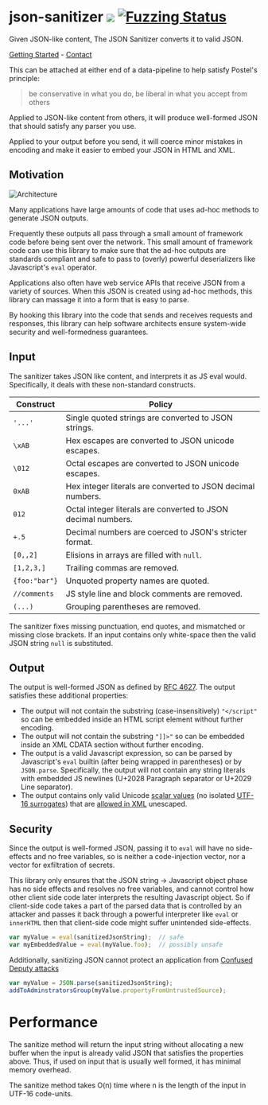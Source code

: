 # json-sanitizer [<img src="https://travis-ci.org/OWASP/json-sanitizer.svg">](https://travis-ci.org/OWASP/json-sanitizer) [![Fuzzing Status](https://oss-fuzz-build-logs.storage.googleapis.com/badges/json-sanitizer.svg)](https://bugs.chromium.org/p/oss-fuzz/issues/list?sort=-opened&can=1&q=proj:json-sanitizer)


Given JSON-like content, The JSON Sanitizer converts it to valid JSON.

[Getting Started](https://github.com/OWASP/json-sanitizer/blob/master/docs/getting_started.md) - [Contact](https://github.com/OWASP/json-sanitizer/blob/master/docs/contact.md)

This can be attached at either end of a data-pipeline to help satisfy
Postel's principle:

> be conservative in what you do, be liberal in what you accept from others

Applied to JSON-like content from others, it will produce well-formed JSON
that should satisfy any parser you use.

Applied to your output before you send, it will coerce minor mistakes in
encoding and make it easier to embed your JSON in HTML and XML.


## Motivation

![Architecture](https://github.com/OWASP/json-sanitizer/blob/master/docs/JSON-Sanitizer-Arch.png)

Many applications have large amounts of code that uses ad-hoc methods
to generate JSON outputs.

Frequently these outputs all pass through a small amount of framework
code before being sent over the network.  This small amount of
framework code can use this library to make sure that the ad-hoc
outputs are standards compliant and safe to pass to (overly) powerful
deserializers like Javascript's `eval` operator.

Applications also often have web service APIs that receive JSON from a
variety of sources.  When this JSON is created using ad-hoc methods,
this library can massage it into a form that is easy to parse.

By hooking this library into the code that sends and receives requests
and responses, this library can help software architects ensure
system-wide security and well-formedness guarantees.


## Input

The sanitizer takes JSON like content, and interprets it as JS eval would.
Specifically, it deals with these non-standard constructs.

| Construct     | Policy                                                        |
|---------------|---------------------------------------------------------------|
| `'...'`       | Single quoted strings are converted to JSON strings.          |
| `\xAB`        | Hex escapes are converted to JSON unicode escapes.            |
| `\012`        | Octal escapes are converted to JSON unicode escapes.          |
| `0xAB`        | Hex integer literals are converted to JSON decimal numbers.   |
| `012`         | Octal integer literals are converted to JSON decimal numbers. |
| `+.5`         | Decimal numbers are coerced to JSON's stricter format.        |
| `[0,,2]`      | Elisions in arrays are filled with `null`.                    |
| `[1,2,3,]`    | Trailing commas are removed.                                  |
| `{foo:"bar"}` | Unquoted property names are quoted.                           |
| `//comments`  | JS style line and block comments are removed.                 |
| `(...)`       | Grouping parentheses are removed.                             |

The sanitizer fixes missing punctuation, end quotes, and mismatched or
missing close brackets.  If an input contains only white-space then
the valid JSON string `null` is substituted.


## Output

The output is well-formed JSON as defined by
[RFC 4627](http://www.ietf.org/rfc/rfc4627.txt).
The output satisfies these additional properties:

 * The output will not contain the substring (case-insensitively) `"</script"` so can be embedded inside an HTML script element without further encoding.
 * The output will not contain the substring `"]]>"` so can be embedded inside an XML CDATA section without further encoding.
 * The output is a valid Javascript expression, so can be parsed by Javascript's `eval` builtin (after being wrapped in parentheses) or by `JSON.parse`.  Specifically, the output will not contain any string literals with embedded JS newlines (U+2028 Paragraph separator or U+2029 Line separator).
 * The output contains only valid Unicode [scalar values](http://www.unicode.org/glossary/#unicode_scalar_value) (no isolated [UTF-16 surrogates](http://www.unicode.org/glossary/#surrogate_pair)) that are [allowed in XML](http://www.w3.org/TR/xml/#charsets) unescaped.


## Security

Since the output is well-formed JSON, passing it to `eval` will
have no side-effects and no free variables, so is neither a code-injection
vector, nor a vector for exfiltration of secrets.

This library only ensures that the JSON string → Javascript object
phase has no side effects and resolves no free variables, and cannot
control how other client side code later interprets the resulting
Javascript object.  So if client-side code takes a part of the parsed
data that is controlled by an attacker and passes it back through a
powerful interpreter like `eval` or `innerHTML` then that client-side
code might suffer unintended side-effects.

```JavaScript
var myValue = eval(sanitizedJsonString);  // safe
var myEmbeddedValue = eval(myValue.foo);  // possibly unsafe
```

Additionally, sanitizing JSON cannot protect an application from
[Confused Deputy attacks](http://en.wikipedia.org/wiki/Confused_deputy_problem)

```JavaScript
var myValue = JSON.parse(sanitizedJsonString);
addToAdminstratorsGroup(myValue.propertyFromUntrustedSource);
```

# Performance

The sanitize method will return the input string without allocating a new
buffer when the input is already valid JSON that satisfies the properties
above.  Thus, if used on input that is usually well formed, it has minimal
memory overhead.

The sanitize method takes O(n) time where n is the length of the input
in UTF-16 code-units.
